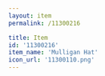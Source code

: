 ```yaml
---
layout: item
permalink: /11300216

title: Item
id: '11300216'
item_name: 'Mulligan Hat'
icon_url: '11300110.png'
---
```

